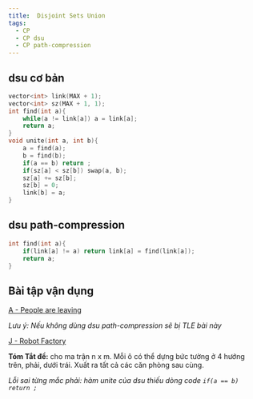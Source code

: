 ```yaml
---
title:  Disjoint Sets Union
tags:
  - CP
  - CP dsu
  - CP path-compression
---
```


<!--more-->

## dsu cơ bản

```cpp
vector<int> link(MAX + 1);
vector<int> sz(MAX + 1, 1);
int find(int a){
    while(a != link[a]) a = link[a];
    return a;
}
void unite(int a, int b){
    a = find(a);
    b = find(b);
    if(a == b) return ;
    if(sz[a] < sz[b]) swap(a, b);
    sz[a] += sz[b];
    sz[b] = 0;
    link[b] = a;
}
```
## dsu path-compression

```cpp
int find(int a){
    if(link[a] != a) return link[a] = find(link[a]);
    return a;
}
```
## Bài tập vận dụng
[A - People are leaving](https://codeforces.com/edu/course/2/lesson/7/2/practice/contest/289391/problem/A)

*Lưu ý: Nếu không dùng dsu path-compression sẽ bị TLE bài này*

[J - Robot Factory](https://codeforces.com/contest/1600/problem/J)

**Tóm Tắt đề:** cho ma trận n x m. Mỗi ô có thể dựng bức tường ở 4 hướng trên, phải, dưới trái. Xuất ra tất cả các căn phòng sau cùng.

*Lỗi sai từng mắc phải: hàm unite của dsu thiếu dòng code `if(a == b) return ;`*
